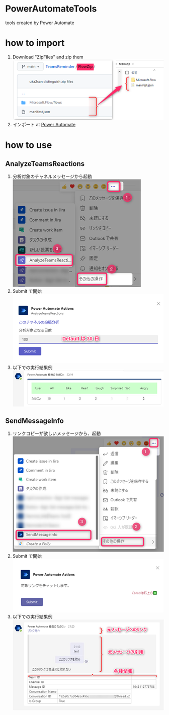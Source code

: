 # PowerAutomateTools
tools created by Power Automate

# how to import
1. Download "ZipFiles" and zip them<br>![ZipFiles](./Documents/ZipFiles.png "Zip Folder Structure")
1. インポート at [Power Automate](https://japan.flow.microsoft.com/)

# how to use
## AnalyzeTeamsReactions
1. 分析対象のチャネルメッセージから起動<br>![起動](./Documents/CallAutomateAnalyzeTeamsReactions.png "起動方法")
1. Submit で開始<br>![開始](./Documents/PopUpAnalyzeTeamsReactions.png "開始")
1. 以下での実行結果例<br>![実行例](./Documents/ExecuteSampleAnalyzeTeamsReactions.png "分析結果")

## SendMessageInfo
1. リンクコピーが欲しいメッセージから、起動<br>![起動](./Documents/CallAutomate.png "起動方法")
1. Submit で開始<br>![開始](./Documents/PopUp.png "開始")
1. 以下での実行結果例<br>![実行例](./Documents/ExecuteSample.png "リンクがある")


